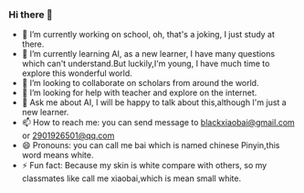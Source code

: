### Hi there 👋


- 🔭 I’m currently working on school, oh, that's a joking, I just study at there.
- 🌱 I’m currently learning AI, as a new learner, I have many questions which can't understand.But luckily,I'm young, I have much time to explore this wonderful world.
- 👯 I’m looking to collaborate on scholars from around the world.
- 🤔 I’m looking for help with teacher and explore on the internet.
- 💬 Ask me about AI, I will be happy to talk about this,although I'm just a new learner.
- 📫 How to reach me: you can send message to blackxiaobai@gmail.com or 2901926501@qq.com
- 😄 Pronouns: you can call me bai which is named chinese Pinyin,this word means white.
- ⚡ Fun fact: Because my skin is white compare with others, so my classmates like call me xiaobai,which is mean small white.

